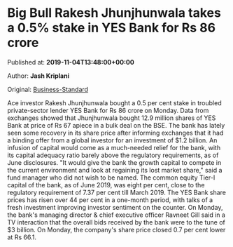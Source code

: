 
# Big Bull Rakesh Jhunjhunwala takes a 0.5% stake in YES Bank for Rs 86 crore

Published at: **2019-11-04T13:48:00+00:00**

Author: **Jash Kriplani**

Original: [Business-Standard](https://www.business-standard.com/article/finance/big-bull-rakesh-jhunjhunwala-takes-a-0-5-stake-in-yes-bank-for-rs-86-crore-119110401287_1.html)

Ace investor Rakesh Jhunjhunwala bought a 0.5 per cent stake in troubled private-sector lender YES Bank for Rs 86 crore on Monday. Data from exchanges showed that Jhunjhunwala bought 12.9 million shares of YES Bank at price of Rs 67 apiece in a bulk deal on the BSE.
The bank has lately seen some recovery in its share price after informing exchanges that it had a binding offer from a global investor for an investment of $1.2 billion.
An infusion of capital would come as a much-needed relief for the bank, with its capital adequacy ratio barely above the regulatory requirements, as of June disclosures. "It would give the bank the growth capital to compete in the current environment and look at regaining its lost market share," said a fund manager who did not wish to be named.
The common equity Tier-I capital of the bank, as of June 2019, was eight per cent, close to the regulatory requirement of 7.37 per cent till March 2019.
The YES Bank share prices has risen over 44 per cent in a one-month period, with talks of a fresh investment improving investor sentiment on the counter.
On Monday, the bank's managing director & chief executive officer Ravneet Gill said in a TV interaction that the overall bids received by the bank were to the tune of $3 billion. On Monday, the company's share price closed 0.7 per cent lower at Rs 66.1.
